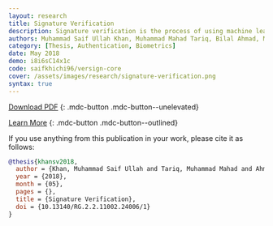 ```yaml
---
layout: research
title: Signature Verification
description: Signature verification is the process of using machine learning methods to validate the authenticity of an individual's signature. Signatures can be of one of the two types; on-line or off-line, and this project focuses on off-line signature verification. Aim of this project is to design an algorithm which can distinguish between genuine and forged signatures using writer independent features, and to develop a system using this algorithm which can be used to verify signatures on bank cheques. We intend to build a complete end-to-end hardware/software system which can be used to acquire signatures from bank cheques, perform signature verification, and display the results. For this purpose, various deep learning techniques were developed and tested on standard datasets for off-line signature verification, as well as on a dataset collected by ourselves.
authors: Muhammad Saif Ullah Khan, Muhammad Mahad Tariq, Bilal Ahmad, Muhammad Imran Malik
category: [Thesis, Authentication, Biometrics]
date: May 2018
demo: i8i6sC14x1c
code: saifkhichi96/versign-core
cover: /assets/images/research/signature-verification.png
syntax: true
---
```


[Download PDF](https://www.researchgate.net/publication/339299291_Signature_Verification/link/60105564a6fdcc071b945e1f/download)
{: .mdc-button .mdc-button--unelevated}

[Learn More](https://www.researchgate.net/publication/339299291_Signature_Verification)
{: .mdc-button .mdc-button--outlined}

If you use anything from this publication in your work, please cite it as follows:

```bibtex
@thesis{khansv2018,
  author = {Khan, Muhammad Saif Ullah and Tariq, Muhammad Mahad and Ahmad, Bilal},
  year = {2018},
  month = {05},
  pages = {},
  title = {Signature Verification},
  doi = {10.13140/RG.2.2.11002.24006/1}
}
```
